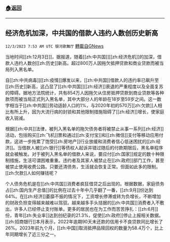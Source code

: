 ###  [:house:返回](README.md)
---


## 经济危机加深，中共国的借款人违约人数创历史新高
`12/3/2023 7:53 AM UTC 银河歌舞厅` [轉載自GNews](https://gnews.org/articles/2065320)

当地时间[[zh:12月3日]]，据报道，随着[[zh:中共国]][[zh:经济危机]]的加深，借款人违约人数创[[zh:历史]]新高。超过800万人因拖欠抵押贷款和商业贷款而被当局列入黑名单。

自[[zh:中共病毒]][[zh:疫情]]爆发以来，[[zh:中共国]]借款人的违约率已飙升至[[zh:历史]]新高，这凸显了[[zh:中共国]][[zh:经济]]衰退的严重程度以及全面复苏的障碍。据地方法院统计，共有854万人因拖欠从住房抵押贷款到商业贷款等各种款项而被当局正式列入黑名单，其中大部分人的年龄在18岁至59岁之间。这一数字相当于[[zh:中共国]]劳动适龄人口的1%，与2020年初的570万[[zh:欠款]]人相比有所上升，因为大流行病的封锁和其他限制措施阻碍了[[zh:经济]]增长，使家庭收入锐减。

根据[[zh:中共]]法律，被列入黑名单的拖欠债务者将被禁止从事一系列[[zh:经济]]活动，包括购买[[zh:飞机]]票和通过[[zh:支付宝]]和[[zh:微信]]支付等移动应用付款，这进一步拖累了饱受[[zh:房地产]]行业放缓和消费者信心低迷困扰的[[zh:经济]]。当借款人被[[zh:银行]]等债权人起诉并错过随后的付款期限后，黑名单程序就会被触发。对于被列入黑名单的借款人来说，要应付[[zh:国家]]规定的数十种限制措施，生活可谓困难重重。违约者及其家人被禁止在[[zh:政府]]部门工作，甚至被禁止使用收费公路。只要还清债务，生活就会恢复正常。但面如此多的限制，[[zh:欠款]]人如何赚钱呢？

个人债务危机是在[[zh:中共国]]消费者疯狂借贷之后出现的。根据数据，家庭债务占[[zh:国内生产总值]]的比例在过去十年中几乎翻了一番，[[zh:9月]]份达到64%。在[[zh:经济]]萎靡不振的情况下，工资增长停滞或转为负增长，不断增加的财政负担变得越来越难以驾驭。越来越多手头拮据的[[zh:中共国]]消费者入不敷出，许多人已经停止支付账单。更多的居民也在为工作而苦苦挣扎：[[zh:6月]]份，青年[[zh:失业率]]达到创纪录的21.3%，促使[[zh:政府]]停止上报相关数据。[[zh:招商银行]]本月表示，2022年逾期90天未还款的信用卡不良贷款同比增长了26%。2023年前九个月，[[zh:中国]]取消抵押品赎回权的数量为58.4万个，比上年同期增长了近三分之一。

